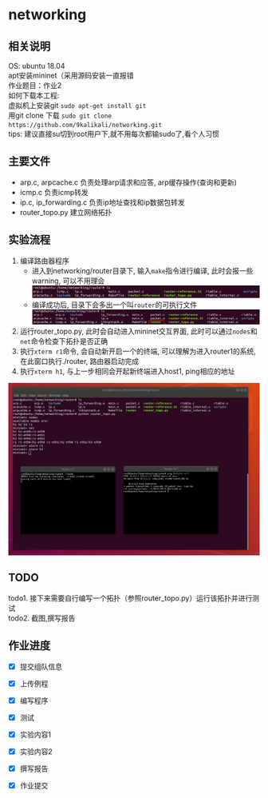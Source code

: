 # networking

## 相关说明

OS: ubuntu 18.04  
apt安装mininet（采用源码安装一直报错  
作业题目：作业2  
如何下载本工程:   
虚拟机上安装git `sudo apt-get install git`  
用git clone 下载 `sudo git clone https://github.com/9kalikali/networking.git`  
tips: 建议直接su切到root用户下,就不用每次都输sudo了,看个人习惯  

## 主要文件
- arp.c, arpcache.c 负责处理arp请求和应答, arp缓存操作(查询和更新)
- icmp.c 负责icmp转发
- ip.c, ip_forwarding.c 负责ip地址查找和ip数据包转发
- router_topo.py 建立网络拓扑

## 实验流程
1. 编译路由器程序  
   + 进入到networking/router目录下, 输入`make`指令进行编译, 此时会报一些warning, 可以不用理会<img src="https://github.com/9kalikali/networking/blob/master/imgs/before_compile.png">  
   + 编译成功后, 目录下会多出一个叫`router`的可执行文件<img src="https://github.com/9kalikali/networking/blob/master/imgs/compiled.png">
2. 运行router_topo.py, 此时会自动进入mininet交互界面, 此时可以通过`nodes`和`net`命令检查下拓扑是否正确  
3. 执行`xterm r1`命令, 会自动新开启一个的终端, 可以理解为进入router1的系统, 在此窗口执行./router, 路由器启动完成  
4. 执行`xterm h1`, 与上一步相同会开起新终端进入host1, ping相应的地址
<img src="https://github.com/9kalikali/networking/blob/master/imgs/route_running.png">

## TODO
todo1. 接下来需要自行编写一个拓扑（参照router_topo.py）运行该拓扑并进行测试  
todo2. 截图,撰写报告

## 作业进度

- [x] 提交组队信息
- [x] 上传例程
- [x] 编写程序
- [x] 测试
- [x] 实验内容1
- [x] 实验内容2

- [x] 撰写报告
- [x] 作业提交
